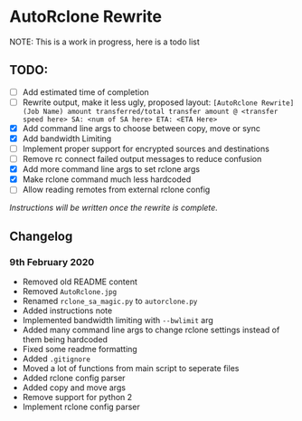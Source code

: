 # AutoRclone Rewrite

NOTE: This is a work in progress, here is a todo list
## TODO:
- [ ] Add estimated time of completion
- [ ] Rewrite output, make it less ugly, proposed layout: `[AutoRclone Rewrite] (Job Name) amount transferred/total transfer amount @ <transfer speed here> SA: <num of SA here> ETA: <ETA Here>`
- [x] Add command line args to choose between copy, move or sync
- [x] Add bandwidth Limiting 
- [ ] Implement proper support for encrypted sources and destinations
- [ ] Remove rc connect failed output messages to reduce confusion
- [x] Add more command line args to set rclone args
- [x] Make rclone command much less hardcoded
- [ ] Allow reading remotes from external rclone config

*Instructions will be written once the rewrite is complete.*

## Changelog

### 9th February 2020
- Removed old README content
- Removed `AutoRclone.jpg`
- Renamed `rclone_sa_magic.py` to `autorclone.py` 
- Added instructions note
- Implemented bandwidth limiting with `--bwlimit` arg
- Added many command line args to change rclone settings instead of them being hardcoded
- Fixed some readme formatting
- Added `.gitignore`
- Moved a lot of functions from main script to seperate files
- Added rclone config parser
- Added copy and move args
- Remove support for python 2
- Implement rclone config parser
